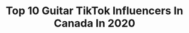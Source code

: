 ---
title: Top 10 Guitar TikTok Influencers In Canada In 2020
description: >-
  Find top guitar TikTok influencers in Canada in 2020. Most popular hashtags: #guitar #fyp #music #foryou.
platform: TikTok
hits: 82
text_top: Discover the top-rated TikTok accounts on inBeat.
text_bottom: Our database holds 82 TikTok influencers like this in Canada for you to pitch.
profiles:
  - username: "dylanhennessy"
    fullname: >-
      Dylan Hennessy
    bio: >-
      Rocker, skater, guitarist. Email for online lessons! dylanhennessymusic@gmailcom
    location: "Canada"
    followers: 2993
    engagement: 864
    commentsToLikes: 0.051895
    id: ck900x3u7avii0j78el1l10wv
    verified: false
    hashtags: "#metal, #cover, #guitarist, #coversong"
  - username: "giovanniparmigiani"
    fullname: >-
      Giovanni Parmigiani
    bio: >-
      👉🏻 Vocalist of Carcosa 🎤 👉🏻 Guitarist of Angelmaker 🎸 👉🏻 Youtuber 🎥
    location: "Canada"
    followers: 17800
    engagement: 846
    commentsToLikes: 0.039878
    id: ckbqv10brfbdr0j23j3aocqgp
    verified: false
    hashtags: "#guitar, #singing, #fyp, #beard"
  - username: "luketrepp"
    fullname: >-
      LukeTrepp
    bio: >-
      Youtube: LukeTrepp Instagram: Luke_Trepp Twitch: LukeTreppOfficial
    location: "Canada"
    followers: 872700
    engagement: 1811
    commentsToLikes: 0.029690
    id: ck8qqbedf74ig0j78jatuzctw
    verified: false
    hashtags: "#song, #music, #guitar, #singing"
  - username: "manelijamal"
    fullname: >-
      Maneli Jamal
    bio: >-
      For full videos, music and FREE lessons please check my page above 👆🏼
    location: "Canada"
    followers: 8218
    engagement: 1354
    commentsToLikes: 0.178991
    id: ckac5svbldkye0i78ggwin3bg
    verified: false
    hashtags: "#guitarcentral, #acoustic, #guit, #guitarra"
  - username: "kevinfarmerdrums"
    fullname: >-
      Kevin Farmer
    bio: >-
      Drums, drums and more drums... Check out my IG
    location: "Canada"
    followers: 24900
    engagement: 1493
    commentsToLikes: 0.062578
    id: cka9q9lej7spa0i788xuvpbu4
    verified: false
    hashtags: "#musician, #badday, #drumming, #drummer"
  - username: "aaronroymusic"
    fullname: >-
      Aaron Roy
    bio: >-
      Climbing the Mountain 🏔
    location: "Canada"
    followers: 5619
    engagement: 585
    commentsToLikes: 0.099475
    id: ck9flli11oh1q0j7806eowbni
    verified: false
    hashtags: "#country, #guitarist, #picking, #blues"
  - username: "dreymorneau"
    fullname: >-
      Drey Morneau
    bio: >-
      Expressing my self through sound🎼 Find me on Spotify&Applemusic @Drey Morneau
    location: "Canada"
    followers: 5687
    engagement: 1041
    commentsToLikes: 0.051614
    id: ck9flll70ohx60j78drkzx4d9
    verified: false
    hashtags: "#originalmusic, #pianist, #guitarsolo, #guitar"
  - username: "lunaliband"
    fullname: >-
      LUNA LI
    bio: >-
      ur local moon fairy🦋✨ Luna Li on Spotify, Apple Music, etc. 💕
    location: "Canada"
    followers: 22500
    engagement: 1437
    commentsToLikes: 0.027167
    id: ck8kexi01bg430j7844q9daor
    verified: true
    hashtags: "#instrumental, #cute, #fun, #fyp"
  - username: "melinamellemusic"
    fullname: >-
      Melina Melle
    bio: >-
      singer - songwriter - canadian
    location: "Canada"
    followers: 10300
    engagement: 1032
    commentsToLikes: 0.162789
    id: ckbl3wxzv1biz0j23sb0yz3ki
    verified: false
    hashtags: "#originalsong, #viral, #guitar, #fyp"
  - username: "ronel_lupango"
    fullname: >-
      RL ✒️
    bio: >-
      Musician. Writer. Artist. Video Creator. Entrepreneur. Koreabo. Otaku. Gamer.
    location: "Canada"
    followers: 53600
    engagement: 928
    commentsToLikes: 0.030685
    id: ck8z12jif03uj0j78shmyw052
    verified: false
    hashtags: "#fyp, #music, #foryou, #guitar"
---